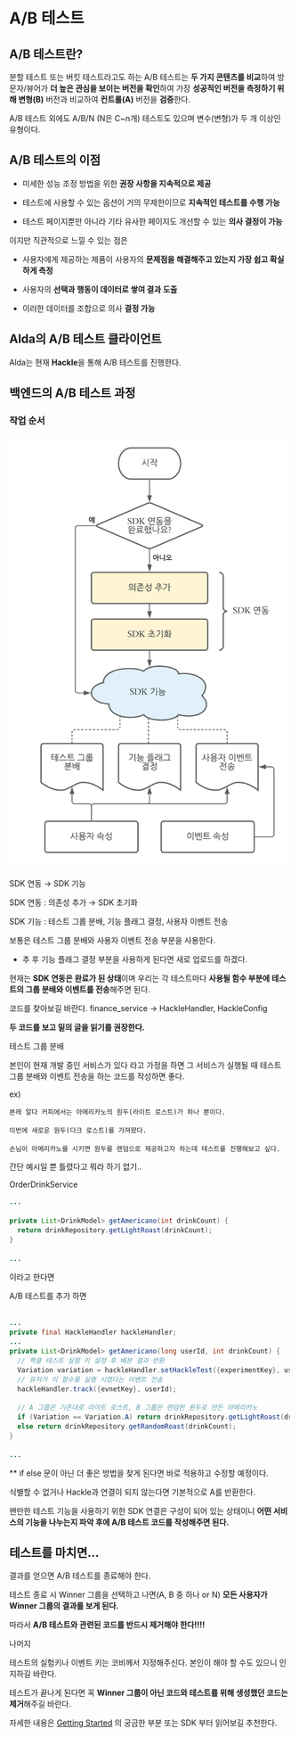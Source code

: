 # A/B 테스트

## A/B 테스트란?

분할 테스트 또는 버킷 테스트라고도 하는 A/B 테스트는 **두 가지 콘텐츠를 비교**하여 방문자/뷰어가 **더 높은 관심을 보이는 버전을 확인**하여 가장 **성공적인 버전을 측정하기 위해 변형(B)** 버전과 비교하여 **컨트롤(A)** 버전을 **검증**한다.

A/B 테스트 외에도 A/B/N (N은 C~n개) 테스트도 있으며 변수(변형)가 두 개 이상인 유형이다.

 

## A/B 테스트의 이점
 

- 미세한 성능 조정 방법을 위한 **권장 사항을 지속적으로 제공**

- 테스트에 사용할 수 있는 옵션이 거의 무제한이므로 **지속적인 테스트를 수행 가능**

- 테스트 페이지뿐만 아니라 기타 유사한 페이지도 개선할 수 있는 **의사 결정이 가능**

 

이지만 직관적으로 느낄 수 있는 점은

- 사용자에게 제공하는 제품이 사용자의 **문제점을 해결해주고 있는지 가장 쉽고 확실하게 측정**

- 사용자의 **선택과 행동이 데이터로 쌓여 결과 도출**

- 이러한 데이터를 조합으로 의사 **결정 가능**

 

## Alda의 A/B 테스트 클라이언트
 

Alda는 현재 **Hackle**을 통해 A/B 테스트를 진행한다.

 

## 백엔드의 A/B 테스트 과정
 

### 작업 순서

![Untitled](./assets/ABTest.png)

SDK 연동 → SDK 기능

SDK 연동 : 의존성 추가 → SDK 초기화

SDK 기능 : 테스트 그룹 분배, 기능 플래그 결정, 사용자 이벤트 전송

 

보통은 테스트 그룹 분배와 사용자 이벤트 전송 부분을 사용한다.

* 추 후 기능 플래그 결정 부분을 사용하게 된다면 새로 업로드를 하겠다.

 

현재는 **SDK 연동은 완료가 된 상태**이며 우리는 각 테스트마다 **사용될 함수 부분에 테스트의 그룹 분배와 이벤트를 전송**해주면 된다.

 

코드를 찾아보길 바란다. finance_service → HackleHandler, HackleConfig

 

**두 코드를 보고 밑의 글을 읽기를 권장한다.**

 

테스트 그룹 분배
 

본인이 현재 개발 중인 서비스가 있다 라고 가정을 하면 그 서비스가 실행될 때 테스트 그룹 분배와 이벤트 전송을 하는 코드를 작성하면 좋다.

ex)

    본래 알다 커피에서는 아메리카노의 원두(라이트 로스트)가 하나 뿐이다.

    이번에 새로운 원두(다크 로스트)를 가져왔다.

    손님이 아메리카노를 시키면 원두를 랜덤으로 제공하고자 하는데 테스트를 진행해보고 싶다.

 

간단 예시일 뿐 틀렸다고 뭐라 하기 없기..

 

OrderDrinkService


``` java
...

private List<DrinkModel> getAmericano(int drinkCount) {
  return drinkRepository.getLightRoast(drinkCount);
}

...
```

이라고 한다면

A/B 테스트를 추가 하면

``` java

...
private final HackleHandler hackleHandler;
...
private List<DrinkModel> getAmericano(long userId, int drinkCount) {
  // 핵클 테스트 실험 키 설정 후 배분 결과 반환 
  Variation variation = hackleHandler.setHackleTest({experimentKey}, userId);
  // 유저가 이 함수를 실행 시켰다는 이벤트 전송
  hackleHandler.track({evnetKey}, userId);
  
  // A 그룹은 기존대로 라이트 로스트, B 그룹은 랜덤한 원두로 만든 아메리카노
  if (Variation == Variation.A) return drinkRepository.getLightRoast(drinkCount);
  else return drinkRepository.getRandomRoast(drinkCount);
}

...

```

** if else 문이 아닌 더 좋은 방법을 찾게 된다면 바로 적용하고 수정할 예정이다.

 

식별할 수 없거나 Hackle과 연결이 되지 않는다면 기본적으로 A를 반환한다.

왠만한 테스트 기능을 사용하기 위한 SDK 연결은 구성이 되어 있는 상태이니 **어떤 서비스의 기능을 나누는지 파악 후에 A/B 테스트 코드를 작성해주면 된다.**

## 테스트를 마치면…
 

결과를 얻으면 A/B 테스트를 종료해야 한다.

테스트 종료 시 Winner 그룹을 선택하고 나면(A, B 중 하나 or N) **모든 사용자가 Winner 그룹의 결과를 보게 된다.**

따라서 **A/B 테스트와 관련된 코드를 반드시 제거해야 한다!!!!**



나머지
 

테스트의 실험키나 이벤트 키는 코비께서 지정해주신다. 본인이 해야 할 수도 있으니 인지하길 바란다.

테스트가 끝나게 된다면 꼭 **Winner 그룹이 아닌 코드와 테스트를 위해 생성했던 코드는 제거**해주길 바란다.

 

자세한 내용은 
[Getting Started](https://docs-kr.hackle.io/docs/getting-started) 의 궁금한 부분 또는 SDK 부터 읽어보길 추천한다.